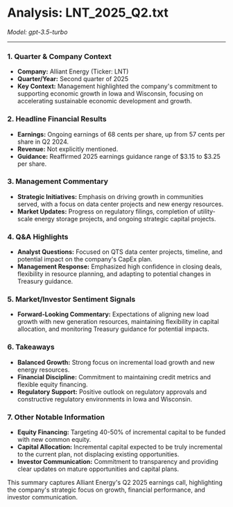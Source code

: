# Analysis: LNT_2025_Q2.txt

*Model: gpt-3.5-turbo*

---

### 1. Quarter & Company Context
- **Company:** Alliant Energy (Ticker: LNT)
- **Quarter/Year:** Second quarter of 2025
- **Key Context:** Management highlighted the company's commitment to supporting economic growth in Iowa and Wisconsin, focusing on accelerating sustainable economic development and growth.

### 2. Headline Financial Results
- **Earnings:** Ongoing earnings of 68 cents per share, up from 57 cents per share in Q2 2024.
- **Revenue:** Not explicitly mentioned.
- **Guidance:** Reaffirmed 2025 earnings guidance range of $3.15 to $3.25 per share.

### 3. Management Commentary
- **Strategic Initiatives:** Emphasis on driving growth in communities served, with a focus on data center projects and new energy resources.
- **Market Updates:** Progress on regulatory filings, completion of utility-scale energy storage projects, and ongoing strategic capital projects.

### 4. Q&A Highlights
- **Analyst Questions:** Focused on QTS data center projects, timeline, and potential impact on the company's CapEx plan.
- **Management Response:** Emphasized high confidence in closing deals, flexibility in resource planning, and adapting to potential changes in Treasury guidance.

### 5. Market/Investor Sentiment Signals
- **Forward-Looking Commentary:** Expectations of aligning new load growth with new generation resources, maintaining flexibility in capital allocation, and monitoring Treasury guidance for potential impacts.

### 6. Takeaways
- **Balanced Growth:** Strong focus on incremental load growth and new energy resources.
- **Financial Discipline:** Commitment to maintaining credit metrics and flexible equity financing.
- **Regulatory Support:** Positive outlook on regulatory approvals and constructive regulatory environments in Iowa and Wisconsin.

### 7. Other Notable Information
- **Equity Financing:** Targeting 40-50% of incremental capital to be funded with new common equity.
- **Capital Allocation:** Incremental capital expected to be truly incremental to the current plan, not displacing existing opportunities.
- **Investor Communication:** Commitment to transparency and providing clear updates on mature opportunities and capital plans.

This summary captures Alliant Energy's Q2 2025 earnings call, highlighting the company's strategic focus on growth, financial performance, and investor communication.